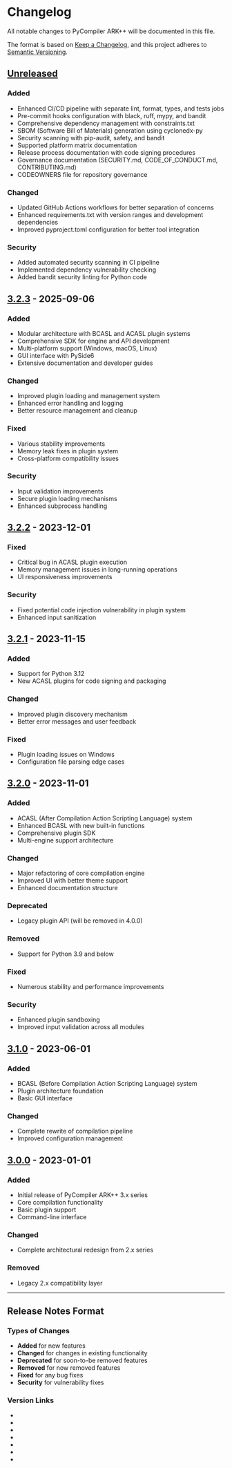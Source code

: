# Changelog

All notable changes to PyCompiler ARK++ will be documented in this file.

The format is based on [Keep a Changelog](https://keepachangelog.com/en/1.0.0/),
and this project adheres to [Semantic Versioning](https://semver.org/spec/v2.0.0.html).

## [Unreleased]

### Added
- Enhanced CI/CD pipeline with separate lint, format, types, and tests jobs
- Pre-commit hooks configuration with black, ruff, mypy, and bandit
- Comprehensive dependency management with constraints.txt
- SBOM (Software Bill of Materials) generation using cyclonedx-py
- Security scanning with pip-audit, safety, and bandit
- Supported platform matrix documentation
- Release process documentation with code signing procedures
- Governance documentation (SECURITY.md, CODE_OF_CONDUCT.md, CONTRIBUTING.md)
- CODEOWNERS file for repository governance

### Changed
- Updated GitHub Actions workflows for better separation of concerns
- Enhanced requirements.txt with version ranges and development dependencies
- Improved pyproject.toml configuration for better tool integration

### Security
- Added automated security scanning in CI pipeline
- Implemented dependency vulnerability checking
- Added bandit security linting for Python code

## [3.2.3] - 2025-09-06

### Added
- Modular architecture with BCASL and ACASL plugin systems
- Comprehensive SDK for engine and API development
- Multi-platform support (Windows, macOS, Linux)
- GUI interface with PySide6
- Extensive documentation and developer guides

### Changed
- Improved plugin loading and management system
- Enhanced error handling and logging
- Better resource management and cleanup

### Fixed
- Various stability improvements
- Memory leak fixes in plugin system
- Cross-platform compatibility issues

### Security
- Input validation improvements
- Secure plugin loading mechanisms
- Enhanced subprocess handling

## [3.2.2] - 2023-12-01

### Fixed
- Critical bug in ACASL plugin execution
- Memory management issues in long-running operations
- UI responsiveness improvements

### Security
- Fixed potential code injection vulnerability in plugin system
- Enhanced input sanitization

## [3.2.1] - 2023-11-15

### Added
- Support for Python 3.12
- New ACASL plugins for code signing and packaging

### Changed
- Improved plugin discovery mechanism
- Better error messages and user feedback

### Fixed
- Plugin loading issues on Windows
- Configuration file parsing edge cases

## [3.2.0] - 2023-11-01

### Added
- ACASL (After Compilation Action Scripting Language) system
- Enhanced BCASL with new built-in functions
- Comprehensive plugin SDK
- Multi-engine support architecture

### Changed
- Major refactoring of core compilation engine
- Improved UI with better theme support
- Enhanced documentation structure

### Deprecated
- Legacy plugin API (will be removed in 4.0.0)

### Removed
- Support for Python 3.9 and below

### Fixed
- Numerous stability and performance improvements

### Security
- Enhanced plugin sandboxing
- Improved input validation across all modules

## [3.1.0] - 2023-06-01

### Added
- BCASL (Before Compilation Action Scripting Language) system
- Plugin architecture foundation
- Basic GUI interface

### Changed
- Complete rewrite of compilation pipeline
- Improved configuration management

## [3.0.0] - 2023-01-01

### Added
- Initial release of PyCompiler ARK++ 3.x series
- Core compilation functionality
- Basic plugin support
- Command-line interface

### Changed
- Complete architectural redesign from 2.x series

### Removed
- Legacy 2.x compatibility layer

---

## Release Notes Format

### Types of Changes
- **Added** for new features
- **Changed** for changes in existing functionality
- **Deprecated** for soon-to-be removed features
- **Removed** for now removed features
- **Fixed** for any bug fixes
- **Security** for vulnerability fixes

### Version Links
- [Unreleased]: https://github.com/your-org/pycompiler-ark/compare/v3.2.3...HEAD
- [3.2.3]: https://github.com/your-org/pycompiler-ark/compare/v3.2.2...v3.2.3
- [3.2.2]: https://github.com/your-org/pycompiler-ark/compare/v3.2.1...v3.2.2
- [3.2.1]: https://github.com/your-org/pycompiler-ark/compare/v3.2.0...v3.2.1
- [3.2.0]: https://github.com/your-org/pycompiler-ark/compare/v3.1.0...v3.2.0
- [3.1.0]: https://github.com/your-org/pycompiler-ark/compare/v3.0.0...v3.1.0
- [3.0.0]: https://github.com/your-org/pycompiler-ark/releases/tag/v3.0.0
